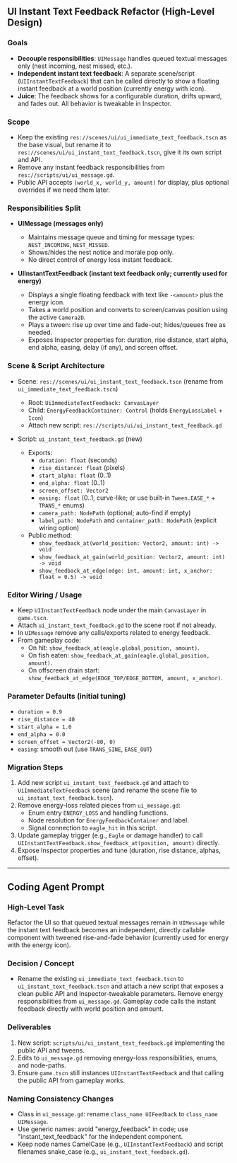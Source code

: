 ## UI Instant Text Feedback Refactor (High-Level Design)

### Goals
- **Decouple responsibilities**: `UIMessage` handles queued textual messages only (nest incoming, nest missed, etc.).
- **Independent instant text feedback**: A separate scene/script (`UIInstantTextFeedback`) that can be called directly to show a floating instant feedback at a world position (currently energy with icon).
- **Juice**: The feedback shows for a configurable duration, drifts upward, and fades out. All behavior is tweakable in Inspector.

### Scope
- Keep the existing `res://scenes/ui/ui_immediate_text_feedback.tscn` as the base visual, but rename it to `res://scenes/ui/ui_instant_text_feedback.tscn`, give it its own script and API.
- Remove any instant feedback responsibilities from `res://scripts/ui/ui_message.gd`.
- Public API accepts `(world_x, world_y, amount)` for display, plus optional overrides if we need them later.

### Responsibilities Split
- **UIMessage (messages only)**
  - Maintains message queue and timing for message types: `NEST_INCOMING`, `NEST_MISSED`.
  - Shows/hides the nest notice and morale pop only.
  - No direct control of energy loss instant feedback.

- **UIInstantTextFeedback (instant text feedback only; currently used for energy)**
  - Displays a single floating feedback with text like `-<amount>` plus the energy icon.
  - Takes a world position and converts to screen/canvas position using the active `Camera2D`.
  - Plays a tween: rise up over time and fade-out; hides/queues free as needed.
  - Exposes Inspector properties for: duration, rise distance, start alpha, end alpha, easing, delay (if any), and screen offset.

### Scene & Script Architecture
- Scene: `res://scenes/ui/ui_instant_text_feedback.tscn` (rename from `ui_immediate_text_feedback.tscn`)
  - Root: `UiImmediateTextFeedback: CanvasLayer`
  - Child: `EnergyFeedbackContainer: Control` (holds `EnergyLossLabel` + `Icon`)
  - Attach new script: `res://scripts/ui/ui_instant_text_feedback.gd`

- Script: `ui_instant_text_feedback.gd` (new)
  - Exports:
    - `duration: float` (seconds)
    - `rise_distance: float` (pixels)
    - `start_alpha: float` (0..1)
    - `end_alpha: float` (0..1)
    - `screen_offset: Vector2`
    - `easing: float` (0..1, curve-like; or use built-in `Tween.EASE_*` + `TRANS_*` enums)
    - `camera_path: NodePath` (optional; auto-find if empty)
    - `label_path: NodePath` and `container_path: NodePath` (explicit wiring option)
  - Public method:
    - `show_feedback_at(world_position: Vector2, amount: int) -> void`
    - `show_feedback_at_gain(world_position: Vector2, amount: int) -> void`
    - `show_feedback_at_edge(edge: int, amount: int, x_anchor: float = 0.5) -> void`

### Editor Wiring / Usage
- Keep `UIInstantTextFeedback` node under the main `CanvasLayer` in `game.tscn`.
- Attach `ui_instant_text_feedback.gd` to the scene root if not already.
- In `UIMessage` remove any calls/exports related to energy feedback.
- From gameplay code:
  - On hit: `show_feedback_at(eagle.global_position, amount)`.
  - On fish eaten: `show_feedback_at_gain(eagle.global_position, amount)`.
  - On offscreen drain start: `show_feedback_at_edge(EDGE_TOP/EDGE_BOTTOM, amount, x_anchor)`.

### Parameter Defaults (initial tuning)
- `duration = 0.9`
- `rise_distance = 40`
- `start_alpha = 1.0`
- `end_alpha = 0.0`
- `screen_offset = Vector2(-80, 0)`
- `easing`: smooth out (use `TRANS_SINE`, `EASE_OUT`)
 

### Migration Steps
1) Add new script `ui_instant_text_feedback.gd` and attach to `UiImmediateTextFeedback` scene (and rename the scene file to `ui_instant_text_feedback.tscn`).
2) Remove energy-loss related pieces from `ui_message.gd`:
   - Enum entry `ENERGY_LOSS` and handling functions.
   - Node resolution for `EnergyFeedbackContainer` and label.
   - Signal connection to `eagle_hit` in this script.
3) Update gameplay trigger (e.g., `Eagle` or damage handler) to call `UIInstantTextFeedback.show_feedback_at(position, amount)` directly.
4) Expose Inspector properties and tune (duration, rise distance, alphas, offset).

---

## Coding Agent Prompt

### High-Level Task
Refactor the UI so that queued textual messages remain in `UIMessage` while the instant text feedback becomes an independent, directly callable component with tweened rise-and-fade behavior (currently used for energy with the energy icon).

### Decision / Concept
- Rename the existing `ui_immediate_text_feedback.tscn` to `ui_instant_text_feedback.tscn` and attach a new script that exposes a clean public API and Inspector-tweakable parameters. Remove energy responsibilities from `ui_message.gd`. Gameplay code calls the instant feedback directly with world position and amount.

### Deliverables
1. New script: `scripts/ui/ui_instant_text_feedback.gd` implementing the public API and tweens.
2. Edits to `ui_message.gd` removing energy-loss responsibilities, enums, and node-paths.
3. Ensure `game.tscn` still instances `UIInstantTextFeedback` and that calling the public API from gameplay works.

### Naming Consistency Changes
- Class in `ui_message.gd`: rename `class_name UIFeedback` to `class_name UIMessage`.
- Use generic names: avoid "energy_feedback" in code; use "instant_text_feedback" for the independent component.
- Keep node names CamelCase (e.g., `UIInstantTextFeedback`) and script filenames snake_case (e.g., `ui_instant_text_feedback.gd`).


